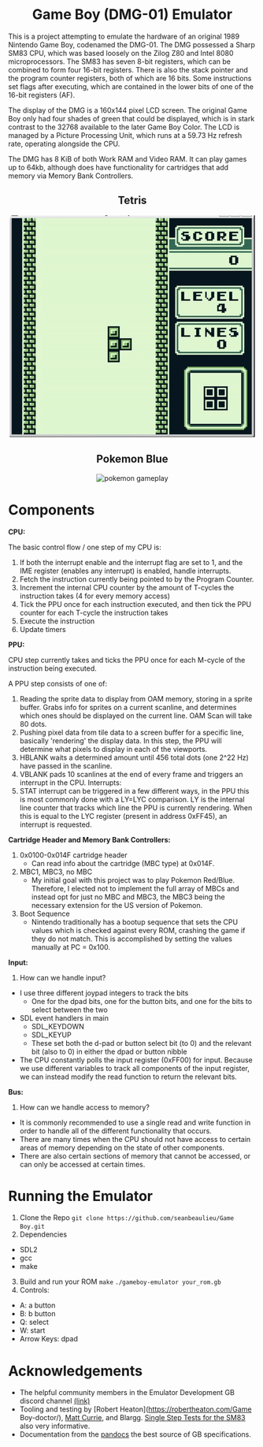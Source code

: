 <div align="center">
  <h1>Game Boy (DMG-01) Emulator</h1>
</div>

This is a project attempting to emulate the hardware of an original 1989 Nintendo Game Boy, codenamed the DMG-01. The DMG possessed a Sharp SM83 CPU, which was based loosely on the Zilog Z80 and Intel 8080 microprocessors. The SM83 has seven 8-bit registers, which can be combined to form four 16-bit registers. There is also the stack pointer and the program counter registers, both of which are 16 bits. Some instructions set flags after executing, which are contained in the lower bits of one of the 16-bit registers (AF).

The display of the DMG is a 160x144 pixel LCD screen. The original Game Boy only had four shades of green that could be displayed, which is in stark contrast to the 32768 available to the later Game Boy Color. The LCD is managed by a Picture Processing Unit, which runs at a 59.73 Hz refresh rate, operating alongside the CPU.

The DMG has 8 KiB of both Work RAM and Video RAM. It can play games up to 64kb, although does have functionality for cartridges that add memory via Memory Bank Controllers. 

<div align="center">
  <h2>Tetris</h2>
  <img src="https://github.com/seanbeaulieu/gameboy/blob/main/tetrisgif.gif" alt="tetris gameplay">
</div>

<div align="center">
  <h2>Pokemon Blue</h2>
  <img src="https://github.com/seanbeaulieu/gameboy/blob/main/pokemonbluegif.gif" alt="pokemon gameplay">
</div>

# Components

**CPU:**

The basic control flow / one step of my CPU is:

1) If both the interrupt enable and the interrupt flag are set to 1, and the IME register (enables any interrupt) is enabled, handle interrupts.
2) Fetch the instruction currently being pointed to by the Program Counter. 
3) Increment the internal CPU counter by the amount of T-cycles the instruction takes (4 for every memory access)
4) Tick the PPU once for each instruction executed, and then tick the PPU counter for each T-cycle the instruction takes
5) Execute the instruction
6) Update timers

**PPU:**

CPU step currently takes and ticks the PPU once for each M-cycle of the instruction being executed.  

A PPU step consists of one of:
1) Reading the sprite data to display from OAM memory, storing in a sprite buffer. Grabs info for sprites on a current scanline, and determines which ones should be displayed on the current line. OAM Scan will take 80 dots.
2) Pushing pixel data from tile data to a screen buffer for a specific line, basically 'rendering' the display data. In this step, the PPU will determine what pixels to display in each of the viewports.
3) HBLANK waits a determined amount until 456 total dots (one 2^22 Hz) have passed in the scanline.
4) VBLANK pads 10 scanlines at the end of every frame and triggers an interrupt in the CPU.
Interrupts:
1) STAT interrupt can be triggered in a few different ways, in the PPU this is most commonly done with a LY=LYC comparison. LY is the internal line counter that tracks which line the PPU is currently rendering. When this is equal to the LYC register (present in address 0xFF45), an interrupt is requested.

**Cartridge Header and Memory Bank Controllers:**
1) 0x0100-0x014F cartridge header
    - Can read info about the cartridge (MBC type) at 0x014F.
2) MBC1, MBC3, no MBC
    - My initial goal with this project was to play Pokemon Red/Blue. Therefore, I elected not to implement the full array of MBCs and instead opt for just no MBC and MBC3, the MBC3 being the necessary extension for the US version of Pokemon.
3) Boot Sequence
    - Nintendo traditionally has a bootup sequence that sets the CPU values which is checked against every ROM, crashing the game if they do not match. This is accomplished by setting the values manually at PC = 0x100. 

**Input:**
1) How can we handle input? 
- I use three different joypad integers to track the bits
    - One for the dpad bits, one for the button bits, and one for the bits to select between the two
- SDL event handlers in main
    - SDL_KEYDOWN
    - SDL_KEYUP
    - These set both the d-pad or button select bit (to 0) and the relevant bit (also to 0) in either the dpad or button nibble
- The CPU constantly polls the input register (0xFF00) for input. Because we use different variables to track all components of the input register, we can instead modify the read function to return the relevant bits.

**Bus:**
1) How can we handle access to memory?
- It is commonly recommended to use a single read and write function in order to handle all of the different functionality that occurs.
- There are many times when the CPU should not have access to certain areas of memory depending on the state of other components.
- There are also certain sections of memory that cannot be accessed, or can only be accessed at certain times.

# Running the Emulator
1) Clone the Repo
```git clone https://github.com/seanbeaulieu/Game Boy.git ```
2) Dependencies
- SDL2
- gcc
- make
3) Build and run your ROM
``` make ```
``` ./gameboy-emulator your_rom.gb ```
4) Controls:
- A: a button
- B: b button
- Q: select
- W: start
- Arrow Keys: dpad

# Acknowledgements 
- The helpful community members in the Emulator Development GB discord channel [(link)](https://discordapp.com/channels/465585922579103744/465586075830845475)
- Tooling and testing by [Robert Heaton](https://robertheaton.com/Game Boy-doctor/), [Matt Currie](https://github.com/mattcurrie/dmg-acid2), and Blargg. [Single Step Tests for the SM83](https://github.com/SingleStepTests/sm83) also very informative.
- Documentation from the [pandocs](https://gbdev.io/pandocs/) the best source of GB specifications. 
